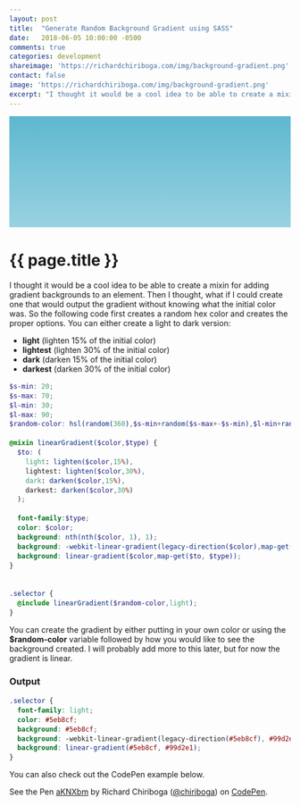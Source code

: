 ```yaml
---
layout: post
title:  "Generate Random Background Gradient using SASS"
date:   2018-06-05 10:00:00 -0500
comments: true
categories: development
shareimage: 'https://richardchiriboga.com/img/background-gradient.png'
contact: false
image: 'https://richardchiriboga.com/img/background-gradient.png'
excerpt: "I thought it would be a cool idea to be able to create a mixin for adding gradient backgrounds to an element."
---
```

<img src="/img/background-gradient.png" class="img-responsive center-block featured-blog-img" />

# {{ page.title }}

I thought it would be a cool idea to be able to create a mixin for adding gradient backgrounds to an element. Then I thought, what if I could create one that would output the gradient without knowing what the initial color was. So the following code first creates a random hex color and creates the proper options. You can either create a light to dark version:
- **light** (lighten 15% of the initial color)
- **lightest** (lighten 30% of the initial color)
- **dark** (darken 15% of the initial color)
- **darkest** (darken 30% of the initial color)

``` scss
$s-min: 20;
$s-max: 70;
$l-min: 30;
$l-max: 90;
$random-color: hsl(random(360),$s-min+random($s-max+-$s-min),$l-min+random($l-max+-$l-min));

@mixin linearGradient($color,$type) {
  $to: (
    light: lighten($color,15%),
    lightest: lighten($color,30%),
    dark: darken($color,15%),
    darkest: darken($color,30%)
  );
  
  font-family:$type;
  color: $color;
  background: nth(nth($color, 1), 1);
  background: -webkit-linear-gradient(legacy-direction($color),map-get($to, $type));
  background: linear-gradient($color,map-get($to, $type));
}


.selector {
  @include linearGradient($random-color,light);
}
```

You can create the gradient by either putting in your own color or using the **$random-color** variable followed by how you would like to see the background created. I will probably add more to this later, but for now the gradient is linear. 

### Output

``` css
.selector {
  font-family: light;
  color: #5eb8cf;
  background: #5eb8cf;
  background: -webkit-linear-gradient(legacy-direction(#5eb8cf), #99d2e1);
  background: linear-gradient(#5eb8cf, #99d2e1);
}
```

You can also check out the CodePen example below.
<p data-height="400" data-theme-id="0" data-slug-hash="aKNXbm" data-default-tab="css,result" data-user="chiriboga" data-embed-version="2" data-pen-title="aKNXbm" class="codepen">See the Pen <a href="https://codepen.io/chiriboga/pen/aKNXbm/">aKNXbm</a> by Richard Chiriboga (<a href="https://codepen.io/chiriboga">@chiriboga</a>) on <a href="https://codepen.io">CodePen</a>.</p>
<script async src="https://static.codepen.io/assets/embed/ei.js"></script>
